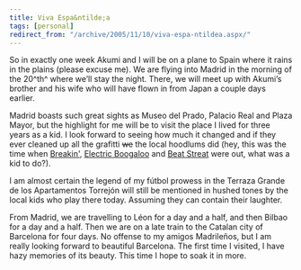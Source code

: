```yaml
---
title: Viva Espa&ntilde;a
tags: [personal]
redirect_from: "/archive/2005/11/10/viva-espa-ntildea.aspx/"
---
```


So in exactly one week Akumi and I will be on a plane to Spain where it
rains in the plains (please excuse me). We are flying into Madrid in the
morning of the 20^th^ where we’ll stay the night. There, we will meet up
with Akumi’s brother and his wife who will have flown in from Japan a
couple days earlier.

Madrid boasts such great sights as Museo del Prado, Palacio Real and
Plaza Mayor, but the highlight for me will be to visit the place I lived
for three years as a kid. I look forward to seeing how much it changed
and if they ever cleaned up all the grafitti ~~we~~ the local hoodlums
did (hey, this was the time when
[Breakin'](http://imdb.com/title/tt0086998/), [Electric
Boogaloo](http://imdb.com/title/tt0086999/) and [Beat
Streat](http://imdb.com/title/tt0086946/) were out, what was a kid to
do?).

I am almost certain the legend of my fútbol prowess in the Terraza
Grande de los Apartamentos Torrejón will still be mentioned in hushed
tones by the local kids who play there today. Assuming they can contain
their laughter.

From Madrid, we are travelling to Léon for a day and a half, and then
Bilbao for a day and a half. Then we are on a late train to the Catalan
city of Barcelona for four days. No offense to my amigos Madrileños, but
I am really looking forward to beautiful Barcelona. The first time I
visited, I have hazy memories of its beauty. This time I hope to soak it
in more.

